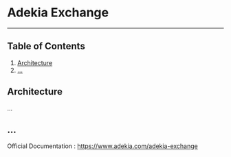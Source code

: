 # Adekia Exchange

****

## Table of Contents

1. [Architecture](#architecture)
2. [...](#...)

## Architecture

...

## ...

Official Documentation : https://www.adekia.com/adekia-exchange

